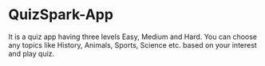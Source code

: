 # QuizSpark-App
It is a quiz app having three levels Easy, Medium and Hard. You can choose any topics like History, Animals, Sports, Science etc. based on your interest and play quiz.

